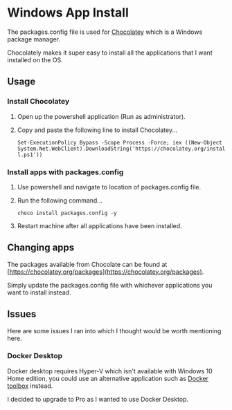 # Windows App Install

The packages.config file is used for [Chocolatey](https://chocolatey.org) which is a Windows package manager.

Chocolately makes it super easy to install all the applications that I want installed on the OS.

## Usage
### Install Chocolatey
1. Open up the powershell application (Run as administrator).
2. Copy and paste the following line to install Chocolatey...
 
    ```Set-ExecutionPolicy Bypass -Scope Process -Force; iex ((New-Object System.Net.WebClient).DownloadString('https://chocolatey.org/install.ps1'))```

### Install apps with packages.config
1. Use powershell and navigate to location of packages.config file.
2. Run the following command...
  
    ```choco install packages.config -y```
4.  Restart machine after all applications have been installed.

## Changing apps
The packages available from Chocolate can be found at [https://chocolatey.org/packages](https://chocolatey.org/packages).

Simply update the packages.config file with whichever applications you want to install instead.

## Issues
Here are some issues I ran into which I thought would be worth mentioning here.
### Docker Desktop
Docker desktop requires Hyper-V which isn't available with Windows 10 Home edition, you could use an alternative application such as [Docker toolbox](https://chocolatey.org/packages/docker-toolbox) instead.

I decided to upgrade to Pro as I wanted to use Docker Desktop.
